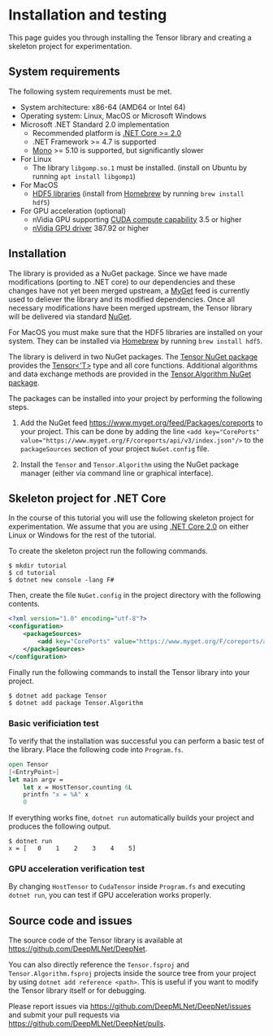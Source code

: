 # Installation and testing

This page guides you through installing the Tensor library and creating a skeleton project for experimentation.

## System requirements

The following system requirements must be met.

* System architecture: x86-64 (AMD64 or Intel 64)
* Operating system: Linux, MacOS or Microsoft Windows
* Microsoft .NET Standard 2.0 implementation
  * Recommended platform is [.NET Core >= 2.0](https://www.microsoft.com/net/learn/get-started)
  * .NET Framework >= 4.7 is supported
  * [Mono](https://www.mono-project.com/download/stable/) >= 5.10 is supported, but significantly slower
* For Linux
  * The library `libgomp.so.1` must be installed. (install on Ubuntu by running `apt install libgomp1`)
* For MacOS
  * [HDF5 libraries](https://support.hdfgroup.org/HDF5/) (install from [Homebrew](https://brew.sh/) by running `brew install hdf5`)
* For GPU acceleration (optional)
  * nVidia GPU supporting [CUDA compute capability](https://developer.nvidia.com/cuda-gpus) 3.5 or higher
  * [nVidia GPU driver](http://www.nvidia.com/Download/index.aspx) 387.92 or higher

## Installation

The library is provided as a NuGet package.
Since we have made modifications (porting to .NET core) to our dependencies and these changes have not yet been merged upstream, a [MyGet](https://myget.org/) feed is currently used to deliever the library and its modified dependencies.
Once all necessary modifications have been merged upstream, the Tensor library will be delivered via standard [NuGet](https://nuget.org).

For MacOS you must make sure that the HDF5 libraries are installed on your system.
They can be installed via [Homebrew](https://brew.sh/) by running `brew install hdf5`.

The library is deliverd in two NuGet packages.
The [Tensor NuGet package](https://www.myget.org/feed/coreports/package/nuget/Tensor) provides the [Tensor<'T>](xref:Tensor.Tensor`1) type and all core functions.
Additional algorithms and data exchange methods are provided in the [Tensor.Algorithm NuGet package](https://www.myget.org/feed/coreports/package/nuget/Tensor.Algorithm).

The packages can be installed into your project by performing the following steps.

1. Add the NuGet feed <https://www.myget.org/feed/Packages/coreports> to your project. 
This can be done by adding the line ```<add key="CorePorts" value="https://www.myget.org/F/coreports/api/v3/index.json"/>``` to the `packageSources` section of your project `NuGet.config` file.

1. Install the `Tensor` and `Tensor.Algorithm` using the NuGet package manager (either via command line or graphical interface).

## Skeleton project for .NET Core

In the course of this tutorial you will use the following skeleton project for experimentation.
We assume that you are using [.NET Core 2.0](https://www.microsoft.com/net/learn/get-started) on either Linux or Windows for the rest of the tutorial.

To create the skeleton project run the following commands.
```
$ mkdir tutorial
$ cd tutorial
$ dotnet new console -lang F#
```
Then, create the file `NuGet.config` in the project directory with the following contents.
```xml
<?xml version="1.0" encoding="utf-8"?>
<configuration>
    <packageSources>
        <add key="CorePorts" value="https://www.myget.org/F/coreports/api/v3/index.json" />
    </packageSources>
</configuration>
```
Finally run the following commands to install the Tensor library into your project.
```
$ dotnet add package Tensor
$ dotnet add package Tensor.Algorithm
```

### Basic verificiation test

To verify that the installation was successful you can perform a basic test of the library.
Place the following code into `Program.fs`.
```fsharp
open Tensor
[<EntryPoint>]
let main argv =
    let x = HostTensor.counting 6L
    printfn "x = %A" x
    0
```
If everything works fine, `dotnet run` automatically builds your project and produces the following output.
```
$ dotnet run
x = [   0    1    2    3    4    5]
```

### GPU acceleration verification test

By changing `HostTensor` to `CudaTensor` inside `Program.fs` and executing `dotnet run`, you can test if GPU acceleration works properly.

## Source code and issues

The source code of the Tensor library is available at <https://github.com/DeepMLNet/DeepNet>.

You can also directly reference the `Tensor.fsproj` and `Tensor.Algorithm.fsproj` projects inside the source tree from your project by using `dotnet add reference <path>`.
This is useful if you want to modify the Tensor library itself or for debugging.

Please report issues via <https://github.com/DeepMLNet/DeepNet/issues> and submit your pull requests via <https://github.com/DeepMLNet/DeepNet/pulls>.

